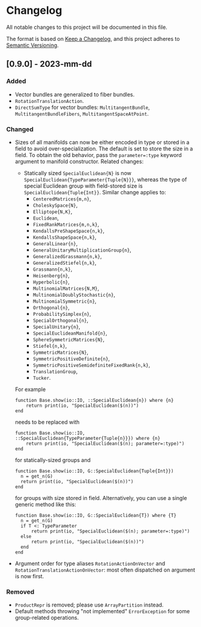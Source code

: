 # Changelog

All notable changes to this project will be documented in this file.

The format is based on [Keep a Changelog](https://keepachangelog.com/en/1.0.0/),
and this project adheres to [Semantic Versioning](https://semver.org/spec/v2.0.0.html).

## [0.9.0] - 2023-mm-dd

### Added

- Vector bundles are generalized to fiber bundles.
- `RotationTranslationAction`.
- `DirectSumType` for vector bundles: `MultitangentBundle`, `MultitangentBundleFibers`, `MultitangentSpaceAtPoint`.

### Changed

- Sizes of all manifolds can now be either encoded in type or stored in a field to avoid over-specialization.
  The default is set to store the size in a field. To obtain the old behavior, pass the `parameter=:type` keyword
  argument to manifold constructor. Related changes:
  - Statically sized `SpecialEuclidean{N}` is now `SpecialEuclidean{TypeParameter{Tuple{N}}}`, whereas the type of special Euclidean group with field-stored size is `SpecialEuclidean{Tuple{Int}}`. Similar change applies to:
    - `CenteredMatrices{m,n}`,
    - `CholeskySpace{N}`,
    - `Elliptope{N,K}`,
    - `Euclidean`,
    - `FixedRankMatrices{m,n,k}`,
    - `KendallsPreShapeSpace{n,k}`,
    - `KendallsShapeSpace{n,k}`,
    - `GeneralLinear{n}`,
    - `GeneralUnitaryMultiplicationGroup{n}`,
    - `GeneralizedGrassmann{n,k}`,
    - `GeneralizedStiefel{n,k}`,
    - `Grassmann{n,k}`,
    - `Heisenberg{n}`,
    - `Hyperbolic{n}`,
    - `MultinomialMatrices{N,M}`,
    - `MultinomialDoublyStochastic{n}`,
    - `MultinomialSymmetric{n}`,
    - `Orthogonal{n}`,
    - `ProbabilitySimplex{n}`,
    - `SpecialOrthogonal{n}`,
    - `SpecialUnitary{n}`,
    - `SpecialEuclideanManifold{n}`,
    - `SphereSymmetricMatrices{N}`,
    - `Stiefel{n,k}`,
    - `SymmetricMatrices{N}`,
    - `SymmetricPositiveDefinite{n}`,
    - `SymmetricPositiveSemidefiniteFixedRank{n,k}`,
    - `TranslationGroup`,
    - `Tucker`.
  
  For example

  ```{julia}
  function Base.show(io::IO, ::SpecialEuclidean{n}) where {n}
      return print(io, "SpecialEuclidean($(n))")
  end
  ```

  needs to be replaced with

  ```{julia}
  function Base.show(io::IO, ::SpecialEuclidean{TypeParameter{Tuple{n}}}) where {n}
      return print(io, "SpecialEuclidean($(n); parameter=:type)")
  end
  ```

  for statically-sized groups and

  ```{julia}
  function Base.show(io::IO, G::SpecialEuclidean{Tuple{Int}})
    n = get_n(G)
    return print(io, "SpecialEuclidean($(n))")
  end
  ```

  for groups with size stored in field. Alternatively, you can use a single generic method like this:
  
  ```{julia}
  function Base.show(io::IO, G::SpecialEuclidean{T}) where {T}
    n = get_n(G)
    if T <: TypeParameter
        return print(io, "SpecialEuclidean($(n); parameter=:type)")
    else
        return print(io, "SpecialEuclidean($(n))")
    end
  end
  ```

- Argument order for type aliases `RotationActionOnVector` and `RotationTranslationActionOnVector`: most often dispatched on argument is now first.

### Removed

- `ProductRepr` is removed; please use `ArrayPartition` instead.
- Default methods throwing "not implemented" `ErrorException` for some group-related operations.
